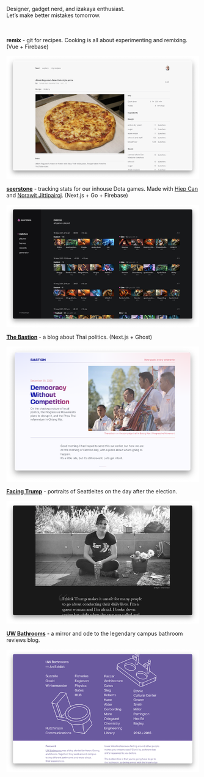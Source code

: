 Designer, gadget nerd, and izakaya enthusiast. 
<br />
Let’s make better mistakes tomorrow.
<br />
<br />
<br />

**remix** - git for recipes. Cooking is all about experimenting and remixing. (Vue + Firebase)
<br /><br />
![](/remix.png)

[**seerstone**](https://seerstone.vercel.app) - tracking stats for our inhouse Dota games. Made with [Hiep Can](https://www.linkedin.com/in/hiepcan/) and [Norawit Jittipairoj](https://www.linkedin.com/in/norawitjittipairoj/). (Next.js + Go + Firebase)
<br /><br />
[![](/seerstone.png)](https://seerstone.vercel.app)

[**The Bastion**](https://the-bastion.org) - a blog about Thai politics. (Next.js + Ghost)
<br /><br />
[![](/bastion.png)](https://the-bastion.org)

[**Facing Trump**](https://www.facingtrump.com) - portraits of Seattleites on the day after the election.
<br /><br />
[![](/facingtrump.png)](https://www.facingtrump.com)

[**UW Bathrooms**](https://uwbathrooms.netlify.app) - a mirror and ode to the legendary campus bathroom reviews blog.
<br /><br />
[![](/uwbathrooms.png)](https://uwbathrooms.netlify.app)


